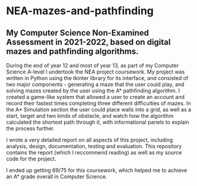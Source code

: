 # NEA-mazes-and-pathfinding
## My Computer Science Non-Examined Assessment in 2021-2022, based on digital mazes and pathfinding algorithms.

During the end of year 12 and most of year 13, as part of my Computer Science A-level I undertook the NEA project coursework. My project was written in Python using the tkinter library for its interface, and consisted of two major components - generating a maze that the user could play, and solving mazes created by the user using the A* pathfinding algorithm. I created a game-like system that allowed a user to create an account and record their fastest times completing three different difficulties of mazes. In the A* Simulation section the user could place walls into a grid, as well as a start, target and two kinds of obstacle, and watch how the algorithm calculated the shortest path through it, with informational panels to explain the process further.

I wrote a very detailed report on all aspects of this project, including analysis, design, documentation, testing and evaluation. This repository contains the report (which I reccommend reading) as well as my source code for the project.

I ended up getting 69/75 for this coursework, which helped me to achieve an A* grade overall in Computer Science.
